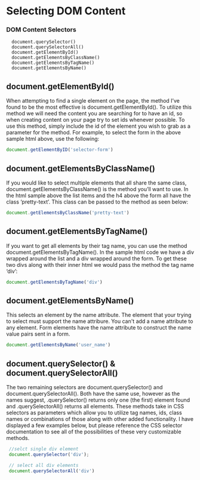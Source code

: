 # Selecting DOM Content

### DOM Content Selectors
```
  document.querySelector()   
  document.querySelectorAll()
  document.getElementById()
  document.getElementsByClassName()
  document.getElementsByTagName()
  document.getElementsByName()
```

## document.getElementById()
When attempting to find a single element on the page, the method I’ve found to be the most effective is document.getElementById(). To utilize this method we will need the content you are searching for to have an id, so when creating content on your page try to set ids whenever possible. To use this method, simply include the id of the element you wish to grab as a parameter for the method. For example, to select the form in the above sample html above, use the following:  

```js
document.getElementByID('selector-form')
```

## document.getElementsByClassName()  
If you would like to select multiple elements that all share the same class, document.getElementsByClassName() is the method you’ll want to use. In the html sample above the list items and the h4 above the form all have the class ‘pretty-text’. This class can be passed to the method as seen below:  
```js
document.getElementsByClassName('pretty-text')
```

  ## document.getElementsByTagName()  
  If you want to get all elements by their tag name, you can use the method document.getElementsByTagName(). In the sample html code we have a div wrapped around the list and a div wrapped around the form. To get these two divs along with their inner html we would pass the method the tag name ‘div’:  
  ```js 
  document.getElementsByTagName('div')  
  ```  
    
## document.getElementsByName()  
This selects an element by the name attribute. The element that your trying to select must support the name attribure. You can't add a name attribute to any element. Form elements have the name attribute to construct the name value pairs sent in a form.  
```js
document.getElementsByName('user_name')
```  

## document.querySelector() & document.querySelectorAll()  
The two remaining selectors are document.querySelector() and document.querySelectorAll(). Both have the same use, however as the names suggest, .querySelector() returns only one (the first) element found and .querySelectorAll() returns all elements. These methods take in CSS selectors as parameters which allow you to utilize tag names, ids, class names or combinations of those along with other added functionality. I have displayed a few examples below, but please reference the CSS selector documentation to see all of the possibilities of these very customizable methods.

 ```js 
  //selct single div element
  document.querySelector('div');

  // select all div elements
  document.querySelectorAll('div')
  ```



